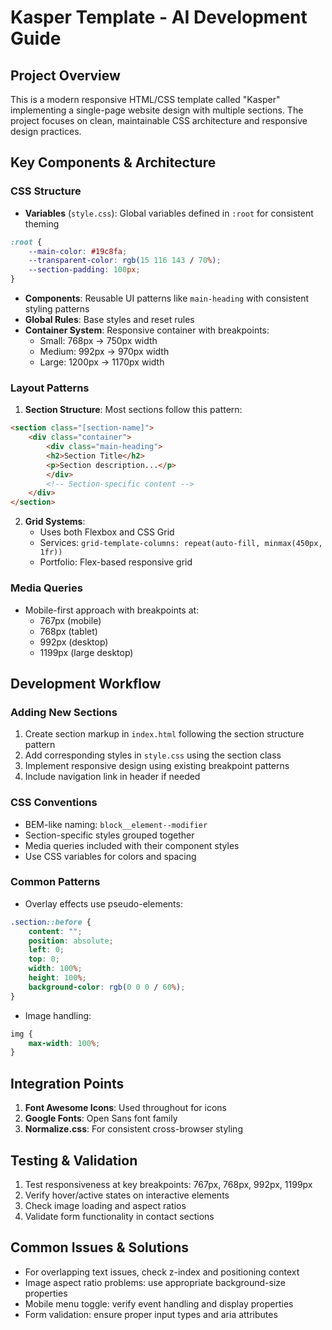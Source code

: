 # Kasper Template - AI Development Guide

## Project Overview

This is a modern responsive HTML/CSS template called "Kasper" implementing a single-page website design with multiple sections. The project focuses on clean, maintainable CSS architecture and responsive design practices.

## Key Components & Architecture

### CSS Structure

- **Variables** (`style.css`): Global variables defined in `:root` for consistent theming

```css
:root {
    --main-color: #19c8fa;
    --transparent-color: rgb(15 116 143 / 70%);
    --section-padding: 100px;
}
```

- **Components**: Reusable UI patterns like `main-heading` with consistent styling patterns
- **Global Rules**: Base styles and reset rules
- **Container System**: Responsive container with breakpoints:
    - Small: 768px -> 750px width
    - Medium: 992px -> 970px width
    - Large: 1200px -> 1170px width 
### Layout Patterns

1. **Section Structure**: Most sections follow this pattern:

```html
<section class="[section-name]">
    <div class="container">
        <div class="main-heading">
        <h2>Section Title</h2>
        <p>Section description...</p>
        </div>
        <!-- Section-specific content -->
    </div>
</section>
```

2. **Grid Systems**:
    - Uses both Flexbox and CSS Grid
    - Services: `grid-template-columns: repeat(auto-fill, minmax(450px, 1fr))`
    - Portfolio: Flex-based responsive grid

### Media Queries

- Mobile-first approach with breakpoints at:
    - 767px (mobile)
    - 768px (tablet)
    - 992px (desktop)
    - 1199px (large desktop)

## Development Workflow

### Adding New Sections

1. Create section markup in `index.html` following the section structure pattern
2. Add corresponding styles in `style.css` using the section class
3. Implement responsive design using existing breakpoint patterns
4. Include navigation link in header if needed

### CSS Conventions

- BEM-like naming: `block__element--modifier`
- Section-specific styles grouped together
- Media queries included with their component styles
- Use CSS variables for colors and spacing

### Common Patterns

- Overlay effects use pseudo-elements:

```css
.section::before {
    content: "";
    position: absolute;
    left: 0;
    top: 0;
    width: 100%;
    height: 100%;
    background-color: rgb(0 0 0 / 60%);
}
```

- Image handling:
```css
img {
    max-width: 100%;
}
```

## Integration Points

1. **Font Awesome Icons**: Used throughout for icons
2. **Google Fonts**: Open Sans font family
3. **Normalize.css**: For consistent cross-browser styling

## Testing & Validation

1. Test responsiveness at key breakpoints: 767px, 768px, 992px, 1199px
2. Verify hover/active states on interactive elements
3. Check image loading and aspect ratios
4. Validate form functionality in contact sections

## Common Issues & Solutions

- For overlapping text issues, check z-index and positioning context
- Image aspect ratio problems: use appropriate background-size properties
- Mobile menu toggle: verify event handling and display properties
- Form validation: ensure proper input types and aria attributes
